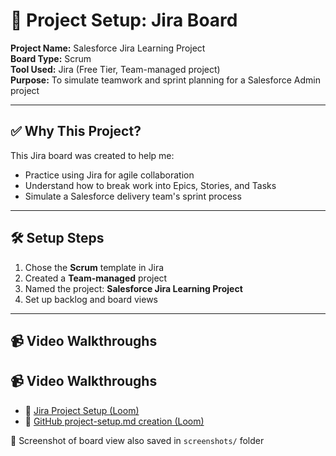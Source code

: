 # 📁 Project Setup: Jira Board

**Project Name:** Salesforce Jira Learning Project  
**Board Type:** Scrum  
**Tool Used:** Jira (Free Tier, Team-managed project)  
**Purpose:** To simulate teamwork and sprint planning for a Salesforce Admin project

---

## ✅ Why This Project?
This Jira board was created to help me:
- Practice using Jira for agile collaboration
- Understand how to break work into Epics, Stories, and Tasks
- Simulate a Salesforce delivery team's sprint process

---

## 🛠️ Setup Steps

1. Chose the **Scrum** template in Jira
2. Created a **Team-managed** project
3. Named the project: **Salesforce Jira Learning Project**
4. Set up backlog and board views

---

## 📹 Video Walkthroughs

## 📹 Video Walkthroughs

- 🎥 [Jira Project Setup (Loom)](https://www.loom.com/share/e379c51c861043369f18cf661ca355bd?sid=337ea4c1-d972-4a46-978a-cd8f76094970)
- 🎥 [GitHub project-setup.md creation (Loom)](LOOM_LINK_FOR_GITHUB_VIDEO)



📸 Screenshot of board view also saved in `screenshots/` folder
